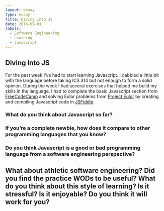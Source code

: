 ```yaml
---
layout: essay
type: essay
title: Diving into JS
date: 2016-09-01
labels:
  - Software Engineering
  - Learning
  - Javascript
---
```


<h2>Diving Into JS</h2>

For the past week I've had to start learning Javascript.  I dabbled a little bit with the language before taking ICS 314 but not enough to form a solid opinion.  During the week I had several exercises that helped me build my skills in the language.  I had to complete the basic Javascript section from [FreeCodeCamp](https://www.freecodecamp.com/) and solving Eulor problems from [Project Eulor](https://projecteuler.net/) by creating and compiling Javascript code in [JSFiddle](https://jsfiddle.net/).

<h3>What do you think about Javascript so far?</h3>

<h3>If you’re a complete newbie, how does it compare to other programming languages that you know?</h3>

<h3>Do you think Javascript is a good or bad programming language from a software engineering perspective?</h3>

<h2>What about athletic software engineering? Did you find the practice WODs to be useful? What do you think about this style of learning? Is it stressful? Is it enjoyable? Do you think it will work for you?</h2>
